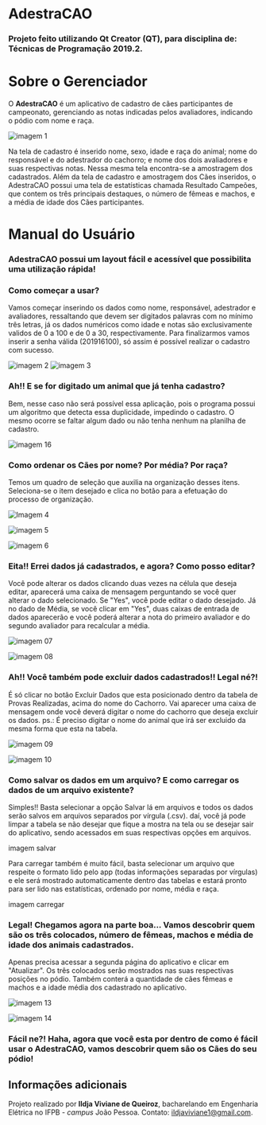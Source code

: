 # AdestraCAO

### Projeto feito utilizando Qt Creator (QT), para disciplina de: Técnicas de Programação 2019.2.

# Sobre o Gerenciador

O **AdestraCAO** é um aplicativo de cadastro de cães participantes de campeonato, gerenciando as notas indicadas pelos avaliadores, indicando o pódio com nome e raça.


![imagem 1](https://github.com/ildja/Projeto-QT-AdestraCAO/blob/master/Imagens%20Prints/01.jpg)

Na tela de cadastro é inserido nome, sexo, idade e raça do animal; nome do responsável e do adestrador do cachorro; e nome dos dois avaliadores e suas respectivas notas. Nessa mesma tela encontra-se a amostragem dos cadastrados. Além da tela de cadastro e amostragem dos Cães inseridos, o AdestraCAO possui uma tela de estatísticas chamada Resultado Campeões, que contem os três principais destaques, o número de fêmeas e machos, e a média de idade dos Cães participantes.


# Manual do Usuário

### AdestraCAO possui um layout fácil e acessível que possibilita uma utilização rápida!

### Como começar a usar?

Vamos começar inserindo os dados como nome, responsável, adestrador e avaliadores, ressaltando que devem ser digitados palavras com no mínimo três letras, já os dados numéricos como idade e notas são exclusivamente validos de 0 a 100 e de 0 a 30, respectivamente. Para finalizarmos vamos inserir a senha válida (201916100), só assim é possível realizar o cadastro com sucesso. 


![imagem 2](https://github.com/ildja/Projeto-QT-AdestraCAO/blob/master/Imagens%20Prints/02.jpg)
![imagem 3](https://github.com/ildja/Projeto-QT-AdestraCAO/blob/master/Imagens%20Prints/03.jpg)

### Ah!! E se for digitado um animal que já tenha cadastro? 

Bem, nesse caso não será possível essa aplicação, pois o programa possui um algoritmo que detecta essa duplicidade, impedindo o cadastro. O mesmo ocorre se faltar algum dado ou não tenha nenhum na planilha de cadastro.


![imagem 16](https://github.com/ildja/Projeto-QT-AdestraCAO/blob/master/Imagens%20Prints/16.jpg)

### Como ordenar os Cães por nome? Por média? Por raça?

Temos um quadro de seleção que auxilia na organização desses itens. Seleciona-se o item desejado e clica no botão para a efetuação do processo de organização.

![Imagem 4](https://github.com/ildja/Projeto-QT-AdestraCAO/blob/master/Imagens%20Prints/04.jpg)

![imagem 5](https://github.com/ildja/Projeto-QT-AdestraCAO/blob/master/Imagens%20Prints/05.jpg)

![imagem 6](https://github.com/ildja/Projeto-QT-AdestraCAO/blob/master/Imagens%20Prints/06.jpg)


### Eita!! Errei dados já cadastrados, e agora? Como posso editar?

Você pode alterar os dados clicando duas vezes na célula que deseja editar, aparecerá uma caixa de mensagem perguntando se você quer alterar o dado selecionado. Se "Yes", você pode editar o dado desejado. Já no dado de Média, se você clicar em "Yes", duas caixas de entrada de dados aparecerão e você poderá alterar a nota do primeiro avaliador e do segundo avaliador para recalcular a média.

![imagem 07](https://github.com/ildja/Projeto-QT-AdestraCAO/blob/master/Imagens%20Prints/07.jpg)

![imagem 08](https://github.com/ildja/Projeto-QT-AdestraCAO/blob/master/Imagens%20Prints/08.jpg)


### Ah!! Você também pode excluir dados cadastrados!! Legal né?!

É só clicar no botão Excluir Dados que esta posicionado dentro da tabela de Provas Realizadas, acima do nome do Cachorro. Vai aparecer uma caixa de mensagem onde você deverá digitar o nome do cachorro que deseja excluir os dados. ps.: É preciso digitar o nome do animal que irá ser excluido da mesma forma que esta na tabela.

![imagem 09](https://github.com/ildja/Projeto-QT-AdestraCAO/blob/master/Imagens%20Prints/09.jpg) 

![imagem 10](https://github.com/ildja/Projeto-QT-AdestraCAO/blob/master/Imagens%20Prints/10.jpg)


### Como salvar os dados em um arquivo? E como carregar os dados de um arquivo existente?

Simples!! Basta selecionar a opção Salvar lá em arquivos e todos os dados serão salvos em arquivos separados por vírgula (.csv). daí, você já pode limpar a tabela se não desejar que fique a mostra na tela ou se desejar sair do aplicativo, sendo acessados em suas respectivas opções em arquivos.

imagem salvar


Para carregar também é muito fácil, basta selecionar um arquivo que respeite o formato lido pelo app (todas informações separadas por vírgulas) e ele será mostrado automaticamente dentro das tabelas e estará pronto para ser lido nas estatísticas, ordenado por nome, média e raça.

imagem carregar


### Legal! Chegamos agora na parte boa... Vamos descobrir quem são os três colocados, número de fêmeas, machos e média de idade dos animais cadastrados.

Apenas precisa acessar a segunda página do aplicativo e clicar em "Atualizar". Os três colocados serão mostrados nas suas respectivas posições no pódio. Também conterá a quantidade de cães fêmeas e machos e a idade média dos cadastrado no aplicativo.

![imagem 13](https://github.com/ildja/Projeto-QT-AdestraCAO/blob/master/Imagens%20Prints/13.jpg)

![imagem 14](https://github.com/ildja/Projeto-QT-AdestraCAO/blob/master/Imagens%20Prints/14.jpg)


### Fácil ne?! Haha, agora que você esta por dentro de como é fácil usar o AdestraCAO, vamos descobrir quem são os Cães do seu pódio! 

## Informações adicionais
Projeto realizado por **Ildja Viviane de Queiroz**, bacharelando em Engenharia Elétrica no IFPB - _campus_ João Pessoa. 
Contato: [ildjaviviane1@gmail.com](mailto:ildjaviviane1@gmail.com).

